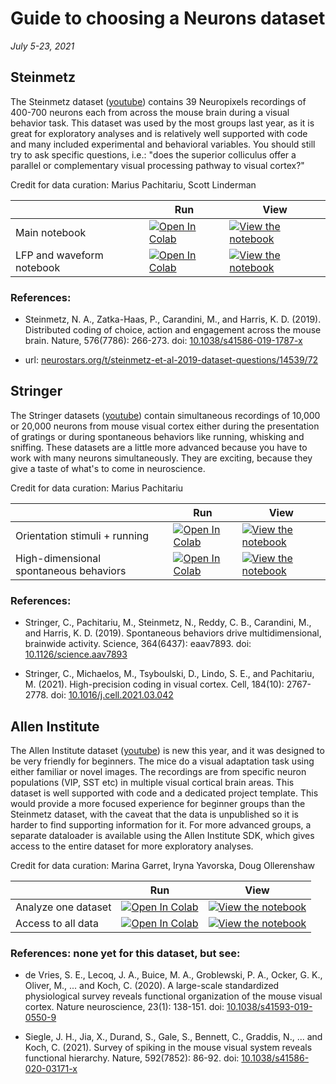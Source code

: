 # Guide to choosing a Neurons dataset

*July 5-23, 2021*

## Steinmetz

The Steinmetz dataset ([youtube](https://www.youtube.com/watch?v=WXn4-FpVaOo)) contains 39 Neuropixels recordings of 400-700 neurons each from across the mouse brain during a visual behavior task. This dataset was used by the most groups last year, as it is great for exploratory analyses and is relatively well supported with code and many included experimental and behavioral variables. You should still try to ask specific questions, i.e.: "does the superior colliculus offer a parallel or complementary visual processing pathway to visual cortex?"

Credit for data curation: Marius Pachitariu, Scott Linderman

|   | Run | View |
| - | --- | ---- |
| Main notebook | [![Open In Colab](https://colab.research.google.com/assets/colab-badge.svg)](https://colab.research.google.com/github/NeuromatchAcademy/course-content/blob/NMACN2022/projects/neurons/load_steinmetz_decisions.ipynb) | [![View the notebook](https://img.shields.io/badge/render-nbviewer-orange.svg)](https://nbviewer.jupyter.org/github/NeuromatchAcademy/course-content/blob/NMACN2022/projects/neurons/load_steinmetz_decisions.ipynb?flush_cache=true) |
| LFP and waveform notebook | [![Open In Colab](https://colab.research.google.com/assets/colab-badge.svg)](https://colab.research.google.com/github/NeuromatchAcademy/course-content/blob/NMACN2022/projects/neurons/load_steinmetz_extra.ipynb) | [![View the notebook](https://img.shields.io/badge/render-nbviewer-orange.svg)](https://nbviewer.jupyter.org/github/NeuromatchAcademy/course-content/blob/NMACN2022/projects/neurons/load_steinmetz_extra.ipynb?flush_cache=true) |

### References:

- Steinmetz, N. A., Zatka-Haas, P., Carandini, M., and Harris, K. D. (2019). Distributed coding of choice, action and engagement across the mouse brain. Nature, 576(7786): 266-273. doi: [10.1038/s41586-019-1787-x](https://doi.org/10.1038/s41586-019-1787-x)

- url: [neurostars.org/t/steinmetz-et-al-2019-dataset-questions/14539/72](https://neurostars.org/t/steinmetz-et-al-2019-dataset-questions/14539/72)

## Stringer

The Stringer datasets ([youtube](https://www.youtube.com/watch?v=78GSgf6Dkkk)) contain simultaneous recordings of 10,000 or 20,000 neurons from mouse visual cortex either during the presentation of gratings or during spontaneous behaviors like running, whisking and sniffing. These datasets are a little more advanced because you have to work with many neurons simultaneously. They are exciting, because they give a taste of what's to come in neuroscience.

Credit for data curation: Marius Pachitariu

|   | Run | View |
| - | --- | ---- |
| Orientation stimuli + running | [![Open In Colab](https://colab.research.google.com/assets/colab-badge.svg)](https://colab.research.google.com/github/NeuromatchAcademy/course-content/blob/NMACN2022/projects/neurons/load_stringer_orientations.ipynb) | [![View the notebook](https://img.shields.io/badge/render-nbviewer-orange.svg)](https://nbviewer.jupyter.org/github/NeuromatchAcademy/course-content/blob/NMACN2022/projects/neurons/load_stringer_orientations.ipynb?flush_cache=true) |
| High-dimensional spontaneous behaviors | [![Open In Colab](https://colab.research.google.com/assets/colab-badge.svg)](https://colab.research.google.com/github/NeuromatchAcademy/course-content/blob/NMACN2022/projects/neurons/load_stringer_spontaneous.ipynb) | [![View the notebook](https://img.shields.io/badge/render-nbviewer-orange.svg)](https://nbviewer.jupyter.org/github/NeuromatchAcademy/course-content/blob/NMACN2022/projects/neurons/load_stringer_spontaneous.ipynb?flush_cache=true) |

### References:

- Stringer, C., Pachitariu, M., Steinmetz, N., Reddy, C. B., Carandini, M., and Harris, K. D. (2019). Spontaneous behaviors drive multidimensional, brainwide activity. Science, 364(6437): eaav7893. doi: [10.1126/science.aav7893](https://doi.org/10.1126/science.aav7893)

- Stringer, C., Michaelos, M., Tsyboulski, D., Lindo, S. E., and Pachitariu, M. (2021). High-precision coding in visual cortex. Cell, 184(10): 2767-2778. doi: [10.1016/j.cell.2021.03.042](https://doi.org/10.1016/j.cell.2021.03.042)

## Allen Institute

The Allen Institute dataset ([youtube](https://www.youtube.com/watch?v=3YP-GYvYnuA)) is new this year, and it was designed to be very friendly for beginners. The mice do a visual adaptation task using either familiar or novel images. The recordings are from specific neuron populations (VIP, SST etc) in multiple visual cortical brain areas. This dataset is well supported with code and a dedicated project template. This would provide a more focused experience for beginner groups than the Steinmetz dataset, with the caveat that the data is unpublished so it is harder to find supporting information for it. For more advanced groups, a separate dataloader is available using the Allen Institute SDK, which gives access to the entire dataset for more exploratory analyses.

Credit for data curation: Marina Garret, Iryna Yavorska, Doug Ollerenshaw

|   | Run | View |
| - | --- | ---- |
| Analyze one dataset | [![Open In Colab](https://colab.research.google.com/assets/colab-badge.svg)](https://colab.research.google.com/github/NeuromatchAcademy/course-content/blob/NMACN2022/projects/neurons/load_Allen_Visual_Behavior_from_pre_processed_file.ipynb) | [![View the notebook](https://img.shields.io/badge/render-nbviewer-orange.svg)](https://nbviewer.jupyter.org/github/NeuromatchAcademy/course-content/blob/NMACN2022/projects/neurons/load_Allen_Visual_Behavior_from_pre_processed_file.ipynb?flush_cache=true) |
| Access to all data | [![Open In Colab](https://colab.research.google.com/assets/colab-badge.svg)](https://colab.research.google.com/github/NeuromatchAcademy/course-content/blob/NMACN2022/projects/neurons/load_Allen_Visual_Behavior_from_SDK.ipynb) | [![View the notebook](https://img.shields.io/badge/render-nbviewer-orange.svg)](https://nbviewer.jupyter.org/github/NeuromatchAcademy/course-content/blob/NMACN2022/projects/neurons/load_Allen_Visual_Behavior_from_SDK.ipynb?flush_cache=true) |

### References: none yet for this dataset, but see:

- de Vries, S. E., Lecoq, J. A., Buice, M. A., Groblewski, P. A., Ocker, G. K., Oliver, M., ... and Koch, C. (2020). A large-scale standardized physiological survey reveals functional organization of the mouse visual cortex. Nature neuroscience, 23(1): 138-151. doi: [10.1038/s41593-019-0550-9](https://doi.org/10.1038/s41593-019-0550-9)

- Siegle, J. H., Jia, X., Durand, S., Gale, S., Bennett, C., Graddis, N., ... and Koch, C. (2021). Survey of spiking in the mouse visual system reveals functional hierarchy. Nature, 592(7852): 86-92. doi: [10.1038/s41586-020-03171-x](https://doi.org/10.1038/s41586-020-03171-x)

